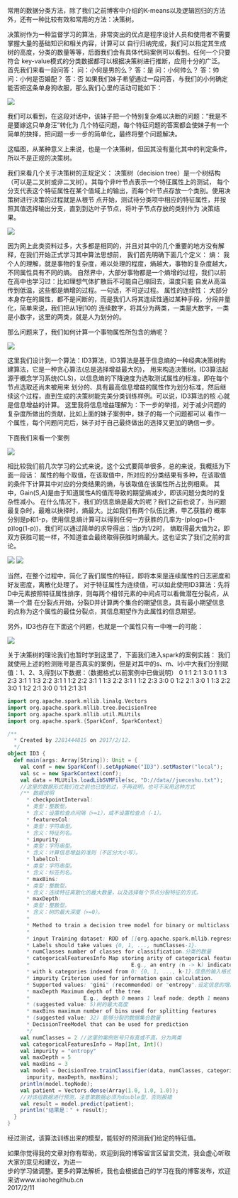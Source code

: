 常用的数据分类方法，除了我们之前博客中介绍的K-means以及逻辑回归的方法外，还有一种比较有效和常用的方法：决策树。

决策树作为一种监督学习的算法，非常突出的优点是程序设计人员和使用者不需要掌握大量的基础知识和相关内容，计算可以
自行归纳完成，我们可以指定其生成树的高度，分类的数量等等，后面我们会有具体代码案例可以看到。任何一个只要符合
key-value模式的分类数据都可以根据决策树进行推断，应用十分的广泛。
首先我们来看一段问答：
问：小何是男的么？
答：是
问：小何帅么？
答：帅
问：小何是否婚配？
答：否
如果我们妹子希望通过一段问答，与我们的小何确定能否把这条单身狗收服，那么我们心里的活动可能如下：

![](https://github.com/woshidandan/hadoop-spark/blob/master/picture/jcs5.jpg)

 我们可以看到，在这段对话中，该妹子把一个特别复杂难以决断的问题：“我是不是要嫁这只单身汪”转化为
几个特征问题，每个特征问题的答案都会使妹子有一个简单的抉择，把问题一步一步的简单化，最终将整个问题解决。

这幅图，从某种意义上来说，也是一个决策树，但因其没有量化其中的判定条件，所以不是正规的决策树。

我们来看几个关于决策树的正规定义：
决策树（decision tree）是一个树结构（可以是二叉树或非二叉树）。其每个非叶节点表示一个特征属性上的测试，
每个分支代表这个特征属性在某个值域上的输出，而每个叶节点存放一个类别。使用决策树进行决策的过程就是从根节
点开始，测试待分类项中相应的特征属性，并按照其值选择输出分支，直到到达叶子节点，将叶子节点存放的类别作为
决策结果。

![](https://github.com/woshidandan/hadoop-spark/blob/master/picture/jcs.jpg)

因为网上此类资料过多，大多都是相同的，并且对其中的几个重要的地方没有解释，在我们开始正式学习其中算法思想前，
我们首先明确下面几个定义：
熵：
我个人的理解，就是事物的复杂度，难以处理的程度，熵越大，事物的复杂度越大，不同属性具有不同的熵。
自然界中，大部分事物都是一个熵增的过程，我们以前在高中也学习过：比如理想气体扩散后不可能自己缩回去，温度只能
自发从高温传到低温，这些都是熵增的过程。一句话，不可逆过程。
属性的连续性：
大部分本身存在的属性，都不是间断的，而是我们人将其连续性通过某种手段，分段并量化，简单来说，我们把从1到10的
连续数字，将其分为两类，一类是大数字，一类是小数字，这里的两类，就是人为划分的。

那么问题来了，我们如何计算一个事物属性所包含的熵呢？

![](https://github.com/woshidandan/hadoop-spark/blob/master/picture/jcs1.jpg)

这里我们设计到一个算法：ID3算法，ID3算法是基于信息熵的一种经典决策树构建算法，它是一种贪心算法(总是选择增益最大的)，
用来构造决策树。ID3算法起源于概念学习系统(CLS)，以信息熵的下降速度为选取测试属性的标准，即在每个节点选取还尚未被用来
划分的、具有最高信息增益的属性作为划分标准，然后继续这个过程，直到生成的决策树能完美分类训练样例。可以说，ID3算法的核
心就是信息增益的计算。
这里我将信息增益理解为：下一步的举措，对于减少问题的复杂度所做出的贡献，比如上面的妹子案例中，妹子的每一个问题都可以
看作一个属性，每个问题问完后，妹子对于自己最终做出的选择又更加的确信一步。

下面我们来看一个案例

![](https://github.com/woshidandan/hadoop-spark/blob/master/picture/jcs2.jpg)

相比较我们前几次学习的公式来说，这个公式要简单很多，总的来说，我概括为下面一段话：
属性的每个取值，在该取值中，所对应的分类结果有多种，在该取值的条件下计算其中对应的分类结果的熵，与该取值在该属性所占比例相乘。
其中，Gain(S,A)是由于知道属性A的值而导致的期望熵减少，即该问题分类时的复杂性减小。
在什么情况下，我们的信息熵是最大的呢？我们之前也说了，当问题最复杂时，最难以抉择时，熵最大。比如我们有两个队伍比赛，甲乙获胜的
概率分别是p和1-p，使用信息熵计算可以得到任何一方获胜的几率为-(plogp+(1-p)log(1-p))，我们可以通过简单的求导得出：当p为1/2时，
熵取得最大值为2，即双方获胜可能一样，不知道谁会最终取得获胜时熵最大。这也证实了我们之前的言论。

![](https://github.com/woshidandan/hadoop-spark/blob/master/picture/jcs3.jpg)
![](https://github.com/woshidandan/hadoop-spark/blob/master/picture/jcs6.jpg)

当然，在整个过程中，简化了我们属性的特征，即将本来是连续属性的日志密度和好友密度，离散化处理了。
对于特征属性为连续值，可以如此使用ID3算法：先将D中元素按照特征属性排序，则每两个相邻元素的中间点可以看做潜在分裂点，从第一个潜
在分裂点开始，分裂D并计算两个集合的期望信息，具有最小期望信息的点称为这个属性的最佳分裂点，其信息期望作为此属性的信息期望。

另外，ID3也存在下面这个问题，也就是一个属性只有一中唯一的可能：

![](https://github.com/woshidandan/hadoop-spark/blob/master/picture/jcs4.jpg)

关于决策树的理论我们也暂时学到这里了，下面我们进入spark的案例实践：
我们就使用上述的检测账号是否真实的案例，但是对其中的s、m、l小中大我们分别赋值：1、2、3,得到以下数据：（数据格式以前案例中已做说明）
0 1:1 2:1 3:0
1 1:3 2:3 3:1
1 1:3 2:2 3:1
1 1:2 2:2 3:1
1 1:3 2:2 3:1
1 1:2 2:3 3:0
0 1:2 2:1 3:0
1 1:3 2:2 3:0
1 1:2 2:1 3:0
0 1:1 2:1 3:1

```scala
import org.apache.spark.mllib.linalg.Vectors
import org.apache.spark.mllib.tree.DecisionTree
import org.apache.spark.mllib.util.MLUtils
import org.apache.spark.{SparkConf, SparkContext}

/**
  * Created by 2281444815 on 2017/2/12.
  */
object ID3 {
  def main(args: Array[String]): Unit = {
    val conf = new SparkConf().setAppName("ID3").setMaster("local");
    val sc = new SparkContext(conf);
    val data = MLUtils.loadLibSVMFile(sc, "D://data//jueceshu.txt");
    //这里的数据形式我们在之前也已提到过，不再说明，也可不采用这种方式
    /** 数据说明
      * checkpointInterval:
      * 类型：整数型。
      * 含义：设置检查点间隔（>=1），或不设置检查点（-1）。
      * featuresCol:
      * 类型：字符串型。
      * 含义：特征列名。
      * impurity:
      * 类型：字符串型。
      * 含义：计算信息增益的准则（不区分大小写）。
      * labelCol:
      * 类型：字符串型。
      * 含义：标签列名。
      * maxBins:
      * 类型：整数型。
      * 含义：连续特征离散化的最大数量，以及选择每个节点分裂特征的方式。
      * maxDepth:
      * 类型：整数型。
      * 含义：树的最大深度（>=0）。
      *
      * Method to train a decision tree model for binary or multiclass classification.
      *
      * input Training dataset: RDD of [[org.apache.spark.mllib.regression.LabeledPoint]].
      * Labels should take values {0, 1, ..., numClasses-1}.
      * numClasses number of classes for classification.分类的数量
      * categoricalFeaturesInfo Map storing arity of categorical features.
      *                                E.g., an entry (n -> k) indicates that feature n is categorical
      * with k categories indexed from 0: {0, 1, ..., k-1}.信息的输入格式
      * impurity Criterion used for information gain calculation.
      * Supported values: "gini" (recommended) or "entropy".设定信息的增益计算方式
      * maxDepth Maximum depth of the tree.
      *                 E.g., depth 0 means 1 leaf node; depth 1 means 1 internal node + 2 leaf nodes.
      * (suggested value: 5)树的最大高度
      * maxBins maximum number of bins used for splitting features
      * (suggested value: 32) 能够分裂的数据集合数量
      * DecisionTreeModel that can be used for prediction
      */
    val numClasses = 2 //这里的案例账号只有真或不真，分为两类
    val categoricalFeaturesInfo = Map[Int, Int]()
    val impurity = "entropy"
    val maxDepth = 5
    val maxBins = 3
    val model = DecisionTree.trainClassifier(data, numClasses, categoricalFeaturesInfo,
      impurity, maxDepth, maxBins);
    println(model.topNode);
    val patient = Vectors.dense(Array(1.0, 1.0, 1.0));
    //对该组数据进行预测，注意第数据必须为double型，否则报错
    val result = model.predict(patient);
    println("结果是：" + result);
  }
}
```

经过测试，该算法训练出来的模型，能较好的预测我们给定的特征值。

如果你觉得我的文章对你有帮助，欢迎到我的博客留言区留言交流，我会虚心听取大家的意见和建议，为进一</br>
步的学习做调整。更多的算法解析，我也会根据自己的学习在我的博客发布，欢迎来访www.xiaohegithub.cn</br>
                                              2017/2/11
